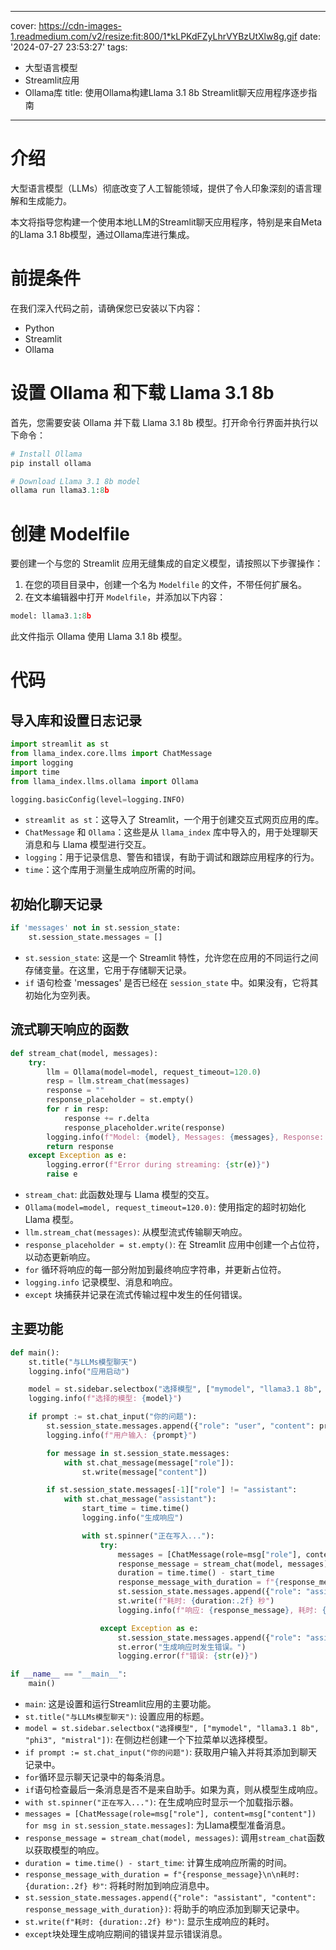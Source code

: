 
---
cover: https://cdn-images-1.readmedium.com/v2/resize:fit:800/1*kLPKdFZyLhrVYBzUtXlw8g.gif
date: '2024-07-27 23:53:27'
tags:
  - 大型语言模型
  - Streamlit应用
  - Ollama库
title: 使用Ollama构建Llama 3.1 8b Streamlit聊天应用程序逐步指南

---


# 介绍

大型语言模型（LLMs）彻底改变了人工智能领域，提供了令人印象深刻的语言理解和生成能力。



本文将指导您构建一个使用本地LLM的Streamlit聊天应用程序，特别是来自Meta的Llama 3.1 8b模型，通过Ollama库进行集成。

# 前提条件

在我们深入代码之前，请确保您已安装以下内容：

* Python
* Streamlit
* Ollama

# 设置 Ollama 和下载 Llama 3.1 8b

首先，您需要安装 Ollama 并下载 Llama 3.1 8b 模型。打开命令行界面并执行以下命令：


```python
# Install Ollama
pip install ollama

# Download Llama 3.1 8b model
ollama run llama3.1:8b
```

# 创建 Modelfile

要创建一个与您的 Streamlit 应用无缝集成的自定义模型，请按照以下步骤操作：

1. 在您的项目目录中，创建一个名为 `Modelfile` 的文件，不带任何扩展名。
2. 在文本编辑器中打开 `Modelfile`，并添加以下内容：

```python
model: llama3.1:8b
```
此文件指示 Ollama 使用 Llama 3.1 8b 模型。

# 代码

## 导入库和设置日志记录


```python
import streamlit as st
from llama_index.core.llms import ChatMessage
import logging
import time
from llama_index.llms.ollama import Ollama

logging.basicConfig(level=logging.INFO)
```
* `streamlit as st`：这导入了 Streamlit，一个用于创建交互式网页应用的库。
* `ChatMessage` 和 `Ollama`：这些是从 `llama_index` 库中导入的，用于处理聊天消息和与 Llama 模型进行交互。
* `logging`：用于记录信息、警告和错误，有助于调试和跟踪应用程序的行为。
* `time`：这个库用于测量生成响应所需的时间。

## 初始化聊天记录


```python
if 'messages' not in st.session_state:
    st.session_state.messages = []
```
* `st.session_state`: 这是一个 Streamlit 特性，允许您在应用的不同运行之间存储变量。在这里，它用于存储聊天记录。
* `if` 语句检查 'messages' 是否已经在 `session_state` 中。如果没有，它将其初始化为空列表。

## 流式聊天响应的函数


```python
def stream_chat(model, messages):
    try:
        llm = Ollama(model=model, request_timeout=120.0)
        resp = llm.stream_chat(messages)
        response = ""
        response_placeholder = st.empty()
        for r in resp:
            response += r.delta
            response_placeholder.write(response)
        logging.info(f"Model: {model}, Messages: {messages}, Response: {response}")
        return response
    except Exception as e:
        logging.error(f"Error during streaming: {str(e)}")
        raise e
```
* `stream_chat`: 此函数处理与 Llama 模型的交互。
* `Ollama(model=model, request_timeout=120.0)`: 使用指定的超时初始化 Llama 模型。
* `llm.stream_chat(messages)`: 从模型流式传输聊天响应。
* `response_placeholder = st.empty()`: 在 Streamlit 应用中创建一个占位符，以动态更新响应。
* `for` 循环将响应的每一部分附加到最终响应字符串，并更新占位符。
* `logging.info` 记录模型、消息和响应。
* `except` 块捕获并记录在流式传输过程中发生的任何错误。

## 主要功能


```python
def main():
    st.title("与LLMs模型聊天")
    logging.info("应用启动")

    model = st.sidebar.selectbox("选择模型", ["mymodel", "llama3.1 8b", "phi3", "mistral"])
    logging.info(f"选择的模型: {model}")

    if prompt := st.chat_input("你的问题"):
        st.session_state.messages.append({"role": "user", "content": prompt})
        logging.info(f"用户输入: {prompt}")

        for message in st.session_state.messages:
            with st.chat_message(message["role"]):
                st.write(message["content"])

        if st.session_state.messages[-1]["role"] != "assistant":
            with st.chat_message("assistant"):
                start_time = time.time()
                logging.info("生成响应")

                with st.spinner("正在写入..."):
                    try:
                        messages = [ChatMessage(role=msg["role"], content=msg["content"]) for msg in st.session_state.messages]
                        response_message = stream_chat(model, messages)
                        duration = time.time() - start_time
                        response_message_with_duration = f"{response_message}\n\n耗时: {duration:.2f} 秒"
                        st.session_state.messages.append({"role": "assistant", "content": response_message_with_duration})
                        st.write(f"耗时: {duration:.2f} 秒")
                        logging.info(f"响应: {response_message}, 耗时: {duration:.2f} s")

                    except Exception as e:
                        st.session_state.messages.append({"role": "assistant", "content": str(e)})
                        st.error("生成响应时发生错误。")
                        logging.error(f"错误: {str(e)}")

if __name__ == "__main__":
    main()
```
* `main`: 这是设置和运行Streamlit应用的主要功能。
* `st.title("与LLMs模型聊天")`: 设置应用的标题。
* `model = st.sidebar.selectbox("选择模型", ["mymodel", "llama3.1 8b", "phi3", "mistral"])`: 在侧边栏创建一个下拉菜单以选择模型。
* `if prompt := st.chat_input("你的问题")`: 获取用户输入并将其添加到聊天记录中。
* `for`循环显示聊天记录中的每条消息。
* `if`语句检查最后一条消息是否不是来自助手。如果为真，则从模型生成响应。
* `with st.spinner("正在写入...")`: 在生成响应时显示一个加载指示器。
* `messages = [ChatMessage(role=msg["role"], content=msg["content"]) for msg in st.session_state.messages]`: 为Llama模型准备消息。
* `response_message = stream_chat(model, messages)`: 调用`stream_chat`函数以获取模型的响应。
* `duration = time.time() - start_time`: 计算生成响应所需的时间。
* `response_message_with_duration = f"{response_message}\n\n耗时: {duration:.2f} 秒"`: 将耗时附加到响应消息中。
* `st.session_state.messages.append({"role": "assistant", "content": response_message_with_duration})`: 将助手的响应添加到聊天记录中。
* `st.write(f"耗时: {duration:.2f} 秒")`: 显示生成响应的耗时。
* `except`块处理生成响应期间的错误并显示错误消息。
